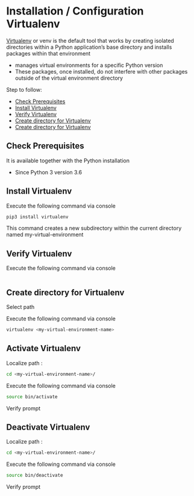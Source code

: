 # Installation / Configuration Virtualenv

[Virtualenv](https://pypi.org/project/virtualenv/) or venv is the default tool that works by creating isolated directories within a Python application’s base directory and installs packages within that environment

* manages virtual environments for a specific Python version
* These packages, once installed, do not interfere with other packages outside of the virtual environment directory



Step to follow:

- [Check Prerequisites](#check-prerequisites)
- [Install Virtualenv](#install-virtualenv)
- [Verify Virtualenv](#verify-Virtualenv)
- [Create directory for Virtualenv](#verify-pip-version)
- [Create directory for Virtualenv](#verify-pip-version)





## Check Prerequisites

It is available together with the Python installation

 * Since Python 3 version 3.6





## Install Virtualenv

Execute the following command via console

```bash
pip3 install virtualenv
```

This command creates a new subdirectory within the current directory named my-virtual-environment




## Verify Virtualenv

Execute the following command via console

```bash

```





## Create directory for Virtualenv

Select path

Execute the following command via console

```bash
virtualenv <my-virtual-environment-name>
```





## Activate Virtualenv

Localize path :

```bash
cd <my-virtual-environment-name>/
```

Execute the following command via console

```bash
source bin/activate
```

Verify prompt





## Deactivate Virtualenv

Localize path :

```bash
cd <my-virtual-environment-name>/
```

Execute the following command via console

```bash
source bin/deactivate
```

Verify prompt




